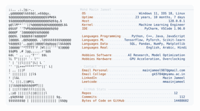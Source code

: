 <picture>
  <source srcset="https://raw.githubusercontent.com/mmazinjameel/mmazinjameel/main/dark_mode.svg?v=1757657730" media="(prefers-color-scheme: dark)">
  <img src="https://raw.githubusercontent.com/mmazinjameel/mmazinjameel/main/light_mode.svg?v=1757657730">
</picture>
